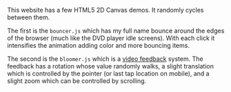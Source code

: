 This website has a few HTML5 2D Canvas demos.
It randomly cycles between them.

The first is the `bouncer.js` which has my full name bounce around the edges
of the browser (much like the DVD player idle screens). With each click it
intensifies the animation adding color and more bouncing items.

The second is the `bloomer.js` which is a
[video feedback](https://en.wikipedia.org/wiki/Video_feedback) system.
The feedback has a rotation whose value randomly walks, a slight
translation which is controlled by the pointer (or last tap location on
mobile), and a slight zoom which can be controlled by scrolling.

